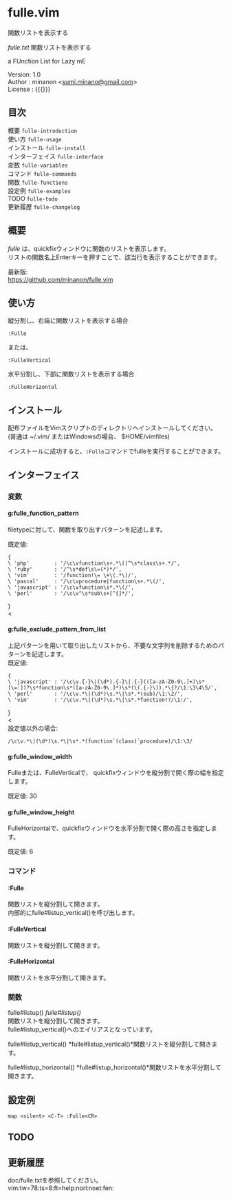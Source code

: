 # fulle.vim

関数リストを表示する

*fulle.txt*	関数リストを表示する  

a FUnction List for Lazy mE  

Version: 1.0  
Author : minanon &lt;sumi.minano@gmail.com&gt;  
License :  {{{}}}  

## 目次

概要				`fulle-introduction`  
使い方				`fulle-usage`  
インストール			`fulle-install`  
インターフェイス		`fulle-interface`  
変数				  `fulle-variables`  
コマンド			  `fulle-commands`  
関数				  `fulle-functions`  
設定例				`fulle-examples`  
TODO				`fulle-todo`  
更新履歴			`fulle-changelog`  


## 概要

*fulle* は、quickfixウィンドウに関数のリストを表示します。  
リストの関数名上Enterキーを押すことで、該当行を表示することができます。  

最新版:  
https://github.com/minanon/fulle.vim  


## 使い方

縦分割し、右端に関数リストを表示する場合  

```vim
:Fulle
```


または、  


```vim
:FulleVertical
```



水平分割し、下部に関数リストを表示する場合  


```vim
:FulleHorizontal
```



## インストール

配布ファイルをVimスクリプトのディレクトリへインストールしてください。 (普通は ~/.vim/ またはWindowsの場合、 $HOME/vimfiles)  

インストールに成功すると、`:Fulle`コマンドでfulleを実行することができます。  


## インターフェイス

### 変数

#### g:fulle_function_pattern

filetypeに対して、関数を取り出すパターンを記述します。  

既定値:  

```vim
{
\ 'php'        : '/\c\vfunction\s+.*\(|^\s*class\s+.*/',
\ 'ruby'       : '/^\s*def\s\=(*)*/',
\ 'vim'        : '/function!\= \+\(.*\)/',
\ 'pascal'     : '/\c\vprocedure|function\s+.*\(/',
\ 'javascript' : '/\c\vfunction\s*.*\(/',
\ 'perl'       : '/\c\v^\s*sub\s+[^{]*/',
```

\}  
<  


#### g:fulle_exclude_pattern_from_list

上記パターンを用いて取り出したリストから、不要な文字列を削除するためのパターンを記述します。   
既定値:  

```vim
{
\ 'javascript' : '/\c\v.{-}\|(\d*).{-}\|.{-}(([a-zA-Z0-9\.]+)\s*[\=:])?\s*function\s*([a-zA-Z0-9\.]*)\s*(\(.{-}\)).*\{?/\1:\3\4\5/',
\ 'perl'       : '/\c\v.*\|(\d*)\s.*\|\s*.*(sub)/\1:\2/',
\ 'vim'        : '/\c\v.*\|(\d*)\s.*\|\s*.*function!?/\1:/',
```

\}  
<  
設定値以外の場合:  

```vim
/\c\v.*\|(\d*)\s.*\|\s*.*(function`(class)`procedure)/\1:\3/
```




#### g:fulle_window_width

Fulleまたは、FulleVerticalで、 quickfixウィンドウを縦分割で開く際の幅を指定します。  

既定値: 30  


#### g:fulle_window_height

FulleHorizontalで、quickfixウィンドウを水平分割で開く際の高さを指定します。  

既定値: 6  


### コマンド

#### :Fulle

関数リストを縦分割して開きます。  
内部的にfulle#listup_vertical()を呼び出します。  


#### :FulleVertical

関数リストを縦分割して開きます。  


#### :FulleHorizontal

関数リストを水平分割して開きます。  


### 関数

fulle#listup()					*fulle#listup()*  
関数リストを縦分割して開きます。  
fulle#listup_vertical()へのエイリアスとなっています。  

fulle#listup_vertical()				*fulle#listup_vertical()*関数リストを縦分割して開きます。  


fulle#listup_horizontal()			*fulle#listup_horizontal()*関数リストを水平分割して開きます。  

## 設定例

```vim
map <silent> <C-T> :Fulle<CR>
```



## TODO

## 更新履歴

doc/fulle.txtを参照してください。  
vim:tw=78:ts=8:ft=help:norl:noet:fen:  
